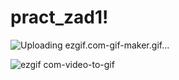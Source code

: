 # pract_zad1!
![Uploading ezgif.com-gif-maker.gif…]()

![ezgif com-video-to-gif](https://user-images.githubusercontent.com/100849703/201531810-901a1992-b565-40f2-81bf-039f969193d9.gif)
